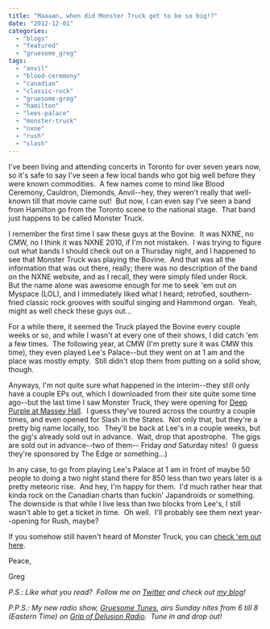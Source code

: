 ```yaml
---
title: "Maaaan, when did Monster Truck get to be so big!?"
date: "2012-12-01"
categories: 
  - "blogs"
  - "featured"
  - "gruesome_greg"
tags: 
  - "anvil"
  - "blood-ceremony"
  - "canadian"
  - "classic-rock"
  - "gruesome-greg"
  - "hamilton"
  - "lees-palace"
  - "monster-truck"
  - "nxne"
  - "rush"
  - "slash"
---
```


I've been living and attending concerts in Toronto for over seven years now, so it's safe to say I've seen a few local bands who got big well before they were known commodities.  A few names come to mind like Blood Ceremony, Cauldron, Diemonds, Anvil--hey, they weren't really that well-known till that movie came out!  But now, I can even say I've seen a band from Hamilton go from the Toronto scene to the national stage.  That band just happens to be called Monster Truck.

I remember the first time I saw these guys at the Bovine.  It was NXNE, no CMW, no I think it was NXNE 2010, if I'm not mistaken.  I was trying to figure out what bands I should check out on a Thursday night, and I happened to see that Monster Truck was playing the Bovine.  And that was all the information that was out there, really; there was no description of the band on the NXNE website, and as I recall, they were simply filed under Rock.  But the name alone was awesome enough for me to seek 'em out on Myspace (LOL), and I immediately liked what I heard; retrofied, southern-fried classic rock grooves with soulful singing and Hammond organ.  Yeah, might as well check these guys out...

For a while there, it seemed the Truck played the Bovine every couple weeks or so, and while I wasn't at every one of their shows, I did catch 'em a few times.  The following year, at CMW (I'm pretty sure it was CMW this time), they even played Lee's Palace--but they went on at 1 am and the place was mostly empty.  Still didn't stop them from putting on a solid show, though.

Anyways, I'm not quite sure what happened in the interim--they still only have a couple EPs out, which I downloaded from their site quite some time ago--but the last time I saw Monster Truck, they were opening for [Deep Purple at Massey Hall](http://gruesomeviews.com/2012/02/13/well-i-guess-those-old-guys-still-got-it-sort-of-anyways-deep-purple-massey-hall-february-12th/).  I guess they've toured across the country a couple times, and even opened for Slash in the States.  Not only that, but they're a pretty big name locally, too.  They'll be back at Lee's in a couple weeks, but the gig's already sold out in advance.  Wait, drop that apostrophe.  The gigs are sold out in advance--two of them-- Friday _and_ Saturday nites!  (I guess they're sponsored by The Edge or something...)

In any case, to go from playing Lee's Palace at 1 am in front of maybe 50 people to doing a two night stand there for 850 less than two years later is a pretty meteoric rise.  And hey, I'm happy for them.  I'd much rather hear that kinda rock on the Canadian charts than fuckin' Japandroids or something.  The downside is that while I live less than two blocks from Lee's, I still wasn't able to get a ticket in time.  Oh well.  I'll probably see them next year--opening for Rush, maybe?

If you somehow still haven't heard of Monster Truck, you can [check 'em out here](http://ilovemonstertruck.com/wordpress/?page_id=56).

Peace,

Greg

_P.S.: Like what you read?  Follow me on [Twitter](http://twitter.com/gruesomeviews) and check out [my blog](http://gruesomeviews.com/)!_

_P.P.S.: My new radio show, [Gruesome Tunes](http://gruesomeviews.com/category/music/gruesome-tunes/), airs Sunday nites from 6 till 8 (Eastern Time) on [Grip of Delusion Radio](http://www.steamingheathen.com/delusion/).  Tune in and drop out!_
